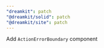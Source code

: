```yaml
---
"dreamkit": patch
"@dreamkit/solid": patch
"@dreamkit/site": patch
---
```


Add `ActionErrorBoundary` component
